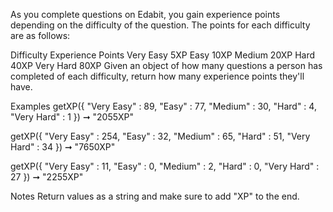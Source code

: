 As you complete questions on Edabit, you gain experience points depending on the difficulty of the question. The points for each difficulty are as follows:

Difficulty	Experience Points
Very Easy	5XP
Easy	10XP
Medium	20XP
Hard	40XP
Very Hard	80XP
Given an object of how many questions a person has completed of each difficulty, return how many experience points they'll have.

Examples
getXP({
  "Very Easy" : 89,
  "Easy" : 77,
  "Medium" : 30,
  "Hard" : 4,
  "Very Hard" : 1
}) ➞ "2055XP"


getXP({
  "Very Easy" : 254,
  "Easy" : 32,
  "Medium" : 65,
  "Hard" : 51,
  "Very Hard" : 34
}) ➞ "7650XP"


getXP({
  "Very Easy" : 11,
  "Easy" : 0,
  "Medium" : 2,
  "Hard" : 0,
  "Very Hard" : 27
}) ➞ "2255XP"

Notes
Return values as a string and make sure to add "XP" to the end.